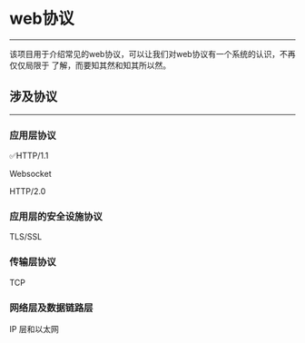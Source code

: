 # web协议

<hr/>

该项目用于介绍常见的web协议，可以让我们对web协议有一个系统的认识，不再仅仅局限于
了解，而要知其然和知其所以然。

## 涉及协议
<hr>

### 应用层协议
✅HTTP/1.1

Websocket

HTTP/2.0

### 应用层的安全设施协议
TLS/SSL

### 传输层协议
TCP

### 网络层及数据链路层
IP 层和以太网
